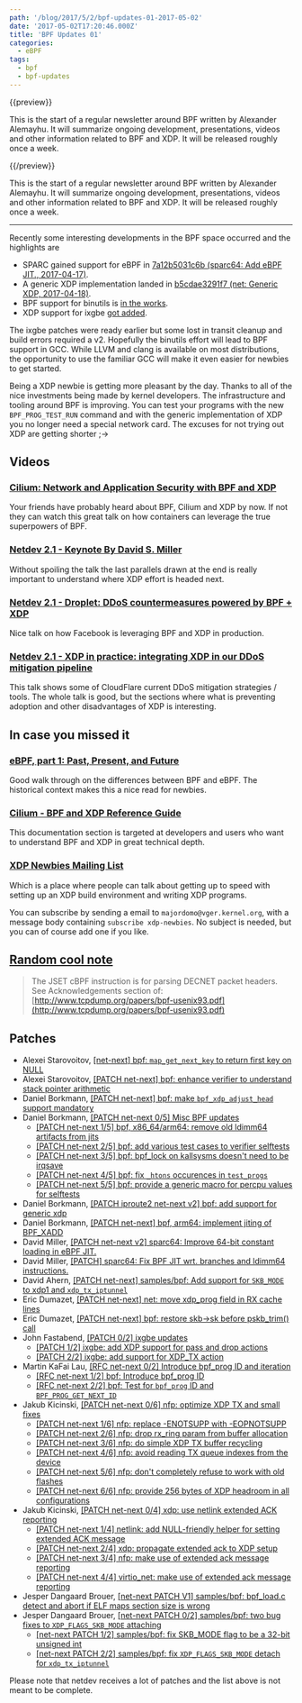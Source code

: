 ```yaml
---
path: '/blog/2017/5/2/bpf-updates-01-2017-05-02'
date: '2017-05-02T17:20:46.000Z'
title: 'BPF Updates 01'
categories:
  - eBPF
tags:
  - bpf
  - bpf-updates
---
```


{{preview}}

This is the start of a regular newsletter around BPF written by Alexander Alemayhu. It will summarize ongoing development, presentations, videos and other information related to BPF and XDP. It will be released roughly once a week.

{{/preview}}

This is the start of a regular newsletter around BPF written by Alexander Alemayhu. It will summarize ongoing development, presentations, videos and other information related to BPF and XDP. It will be released roughly once a week.

---

Recently some interesting developments in the BPF space occurred and the highlights are

- SPARC gained support for eBPF in [7a12b5031c6b (sparc64: Add eBPF JIT., 2017-04-17)](https://git.kernel.org/pub/scm/linux/kernel/git/davem/net-next.git/commit/?id=7a12b5031c6b).
- A generic XDP implementation landed in [b5cdae3291f7 (net: Generic XDP, 2017-04-18)](https://git.kernel.org/pub/scm/linux/kernel/git/davem/net-next.git/commit/?id=b5cdae3291f7).
- BPF support for binutils is [in the works](https://www.spinics.net/lists/netdev/msg433108.html).
- XDP support for ixgbe [got added](https://www.spinics.net/lists/netdev/msg433035.html).

The ixgbe patches were ready earlier but some lost in transit cleanup and build errors required a v2\. Hopefully the binutils effort will lead to BPF support in GCC. While LLVM and clang is available on most distributions, the opportunity to use the familiar GCC will make it even easier for newbies to get started.

Being a XDP newbie is getting more pleasant by the day. Thanks to all of the nice investments being made by kernel developers. The infrastructure and tooling around BPF is improving. You can test your programs with the new `BPF_PROG_TEST_RUN` command and with the generic implementation of XDP you no longer need a special network card. The excuses for not trying out XDP are getting shorter ;->

## Videos

### [Cilium: Network and Application Security with BPF and XDP](https://www.youtube.com/watch?v=ilKlmTDdFgk)

Your friends have probably heard about BPF, Cilium and XDP by now. If not they can watch this great talk on how containers can leverage the true superpowers of BPF.

### [Netdev 2.1 - Keynote By David S. Miller](https://www.youtube.com/watch?v=8Cxg7mpVIWw&feature=youtu.be)

Without spoiling the talk the last parallels drawn at the end is really important to understand where XDP effort is headed next.

### [Netdev 2.1 - Droplet: DDoS countermeasures powered by BPF + XDP](https://www.youtube.com/watch?v=YEU2ClcGqts&feature=youtu.be)

Nice talk on how Facebook is leveraging BPF and XDP in production.

### [Netdev 2.1 - XDP in practice: integrating XDP in our DDoS mitigation pipeline](https://www.youtube.com/watch?v=7OuOukmuivg)

This talk shows some of CloudFlare current DDoS mitigation strategies / tools. The whole talk is good, but the sections where what is preventing adoption and other disadvantages of XDP is interesting.

## In case you missed it

### [eBPF, part 1: Past, Present, and Future](https://ferrisellis.com/posts/ebpf_past_present_future/)

Good walk through on the differences between BPF and eBPF. The historical context makes this a nice read for newbies.

### [Cilium - BPF and XDP Reference Guide](http://docs.cilium.io/en/stable/bpf/)

This documentation section is targeted at developers and users who want to understand BPF and XDP in great technical depth.

### [XDP Newbies Mailing List](https://www.mail-archive.com/netdev@vger.kernel.org/msg162375.html)

Which is a place where people can talk about getting up to speed with setting up an XDP build environment and writing XDP programs.

You can subscribe by sending a email to `majordomo@vger.kernel.org`, with a message body containing `subscribe xdp-newbies`. No subject is needed, but you can of course add one if you like.

## [Random cool note](https://twitter.com/davem_dokebi/status/855595121424859138)

> The JSET cBPF instruction is for parsing DECNET packet headers. See Acknowledgements section of: [http://www.tcpdump.org/papers/bpf-usenix93.pdf](http://www.tcpdump.org/papers/bpf-usenix93.pdf)

## Patches

- Alexei Starovoitov, [[net-next] bpf: `map_get_next_key` to return first key on NULL](https://www.spinics.net/lists/netdev/msg431959.html)
- Alexei Starovoitov, [[PATCH net-next] bpf: enhance verifier to understand stack pointer arithmetic](https://patchwork.ozlabs.org/patch/756817/)
- Daniel Borkmann, [[PATCH net-next] bpf: make `bpf_xdp_adjust_head` support mandatory](https://www.spinics.net/lists/netdev/msg431901.html)
- Daniel Borkmann, [[PATCH net-next 0/5] Misc BPF updates](https://www.spinics.net/lists/netdev/msg432526.html)
  - [[PATCH net-next 1/5] bpf, x86_64/arm64: remove old ldimm64 artifacts from jits](https://www.spinics.net/lists/netdev/msg432522.html)
  - [[PATCH net-next 2/5] bpf: add various test cases to verifier selftests](https://www.spinics.net/lists/netdev/msg432527.html)
  - [[PATCH net-next 3/5] bpf: bpf_lock on kallsysms doesn't need to be irqsave](https://www.spinics.net/lists/netdev/msg432528.html)
  - [[PATCH net-next 4/5] bpf: fix `_htons` occurences in `test_progs`](https://www.spinics.net/lists/netdev/msg432523.html)
  - [[PATCH net-next 5/5] bpf: provide a generic macro for percpu values for selftests](https://www.spinics.net/lists/netdev/msg432524.html)
- Daniel Borkmann, [[PATCH iproute2 net-next v2] bpf: add support for generic xdp](https://www.mail-archive.com/netdev@vger.kernel.org/msg166054.html)
- Daniel Borkmann, [[PATCH net-next] bpf, arm64: implement jiting of BPF_XADD](https://patchwork.ozlabs.org/patch/756977/)
- David Miller, [[PATCH net-next v2] sparc64: Improve 64-bit constant loading in eBPF JIT.](https://www.spinics.net/lists/netdev/msg431967.html)
- David Miller, [[PATCH] sparc64: Fix BPF JIT wrt. branches and ldimm64 instructions.](https://patchwork.ozlabs.org/patch/757381/)
- David Ahern, [[PATCH net-next] samples/bpf: Add support for `SKB_MODE` to xdp1 and `xdp_tx_iptunnel`](https://www.spinics.net/lists/netdev/msg432665.html)
- Eric Dumazet, [[PATCH net-next] net: move xdp_prog field in RX cache lines](https://www.spinics.net/lists/netdev/msg432237.html)
- Eric Dumazet, [[PATCH net-next] bpf: restore skb->sk before pskb_trim() call](https://www.mail-archive.com/netdev@vger.kernel.org/msg165642.html)
- John Fastabend, [[PATCH 0/2] ixgbe updates](https://www.spinics.net/lists/netdev/msg431699.html)
  - [[PATCH 1/2] ixgbe: add XDP support for pass and drop actions](https://www.spinics.net/lists/netdev/msg431700.html)
  - [[PATCH 2/2] ixgbe: add support for XDP_TX action](https://www.spinics.net/lists/netdev/msg431701.html)
- Martin KaFai Lau, [[RFC net-next 0/2] Introduce bpf_prog ID and iteration](https://www.spinics.net/lists/netdev/msg432550.html)
  - [[RFC net-next 1/2] bpf: Introduce bpf_prog ID](https://www.spinics.net/lists/netdev/msg432552.html)
  - [[RFC net-next 2/2] bpf: Test for `bpf_prog` ID and `BPF_PROG_GET_NEXT_ID`](https://www.spinics.net/lists/netdev/msg432551.html)
- Jakub Kicinski, [[PATCH net-next 0/6] nfp: optimize XDP TX and small fixes](https://www.mail-archive.com/netdev@vger.kernel.org/msg165967.html)
  - [[PATCH net-next 1/6] nfp: replace -ENOTSUPP with -EOPNOTSUPP](https://www.mail-archive.com/netdev@vger.kernel.org/msg165971.html)
  - [[PATCH net-next 2/6] nfp: drop rx_ring param from buffer allocation](https://www.mail-archive.com/netdev@vger.kernel.org/msg165972.html)
  - [[PATCH net-next 3/6] nfp: do simple XDP TX buffer recycling](https://www.mail-archive.com/netdev@vger.kernel.org/msg165968.html)
  - [[PATCH net-next 4/6] nfp: avoid reading TX queue indexes from the device](https://www.mail-archive.com/netdev@vger.kernel.org/msg165973.html)
  - [[PATCH net-next 5/6] nfp: don't completely refuse to work with old flashes](https://www.mail-archive.com/netdev@vger.kernel.org/msg165970.html)
  - [[PATCH net-next 6/6] nfp: provide 256 bytes of XDP headroom in all configurations](https://www.mail-archive.com/netdev@vger.kernel.org/msg165969.html)
- Jakub Kicinski, [[PATCH net-next 0/4] xdp: use netlink extended ACK reporting](https://www.mail-archive.com/netdev@vger.kernel.org/msg166365.html)
  - [[PATCH net-next 1/4] netlink: add NULL-friendly helper for setting extended ACK message](https://www.mail-archive.com/netdev@vger.kernel.org/msg166364.html)
  - [[PATCH net-next 2/4] xdp: propagate extended ack to XDP setup](https://www.mail-archive.com/netdev@vger.kernel.org/msg166367.html)
  - [[PATCH net-next 3/4] nfp: make use of extended ack message reporting](https://www.mail-archive.com/netdev@vger.kernel.org/msg166368.html)
  - [[PATCH net-next 4/4] virtio_net: make use of extended ack message reporting](https://www.mail-archive.com/netdev@vger.kernel.org/msg166366.html)
- Jesper Dangaard Brouer, [[net-next PATCH V1] samples/bpf: bpf_load.c detect and abort if ELF maps section size is wrong](https://www.spinics.net/lists/netdev/msg432861.html)
- Jesper Dangaard Brouer, [[net-next PATCH 0/2] samples/bpf: two bug fixes to `XDP_FLAGS_SKB_MODE` attaching](https://www.mail-archive.com/netdev@vger.kernel.org/msg166370.html)
  - [[net-next PATCH 1/2] samples/bpf: fix SKB_MODE flag to be a 32-bit unsigned int](https://www.mail-archive.com/netdev@vger.kernel.org/msg166371.html)
  - [[net-next PATCH 2/2] samples/bpf: fix `XDP_FLAGS_SKB_MODE` detach for `xdp_tx_iptunnel`](https://www.mail-archive.com/netdev@vger.kernel.org/msg166372.html)

Please note that netdev receives a lot of patches and the list above is not meant to be complete.
